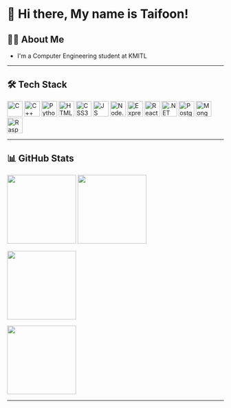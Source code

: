 # 👋 Hi there, My name is Taifoon!

## 🧑‍💻 About Me
- I'm a Computer Engineering student at KMITL

---

## 🛠 Tech Stack
<p align="left">
  <img src="https://cdn.jsdelivr.net/gh/devicons/devicon/icons/c/c-original.svg" height="36" alt="C"/>
  <img src="https://cdn.jsdelivr.net/gh/devicons/devicon/icons/cplusplus/cplusplus-original.svg" height="36" alt="C++"/>
  <img src="https://cdn.jsdelivr.net/gh/devicons/devicon/icons/python/python-original.svg" height="36" alt="Python"/>
  <img src="https://cdn.jsdelivr.net/gh/devicons/devicon/icons/html5/html5-original.svg" height="36" alt="HTML5"/>
  <img src="https://cdn.jsdelivr.net/gh/devicons/devicon/icons/css3/css3-original.svg" height="36" alt="CSS3"/>
  <img src="https://cdn.jsdelivr.net/gh/devicons/devicon/icons/javascript/javascript-original.svg" height="36" alt="JS"/>
  <img src="https://cdn.jsdelivr.net/gh/devicons/devicon/icons/nodejs/nodejs-original.svg" height="36" alt="Node.js"/>
  <img src="https://cdn.jsdelivr.net/gh/devicons/devicon/icons/express/express-original.svg" height="36" alt="Express"/>
  <img src="https://cdn.jsdelivr.net/gh/devicons/devicon/icons/react/react-original.svg" height="36" alt="React"/>
  <img src="https://cdn.jsdelivr.net/gh/devicons/devicon/icons/dotnetcore/dotnetcore-original.svg" height="36" alt=".NET Core"/>
  <img src="https://cdn.jsdelivr.net/gh/devicons/devicon/icons/postgresql/postgresql-original.svg" height="36" alt="PostgreSQL"/>
  <img src="https://cdn.jsdelivr.net/gh/devicons/devicon/icons/mongodb/mongodb-original.svg" height="36" alt="MongoDB"/>
  <img src="https://cdn.jsdelivr.net/gh/devicons/devicon/icons/raspberrypi/raspberrypi-original.svg" height="36" alt="Raspberry Pi"/>
</p>

---

## 📊 GitHub Stats

<p>
  <img height="160" src="https://github-readme-stats.vercel.app/api?username=underdust&show_icons=true&include_all_commits=true&theme=tokyonight" />
  <img height="160" src="https://github-readme-stats.vercel.app/api/top-langs/?username=underdust&layout=compact&theme=tokyonight" />
</p>

<p>
  <img src="https://github-profile-summary-cards.vercel.app/api/cards/stats?username=underdust&theme=tokyonight" height="160" />
</p>

<p>
  <img height="160" src="https://streak-stats.demolab.com?user=underdust&theme=tokyonight" />
</p>

---


